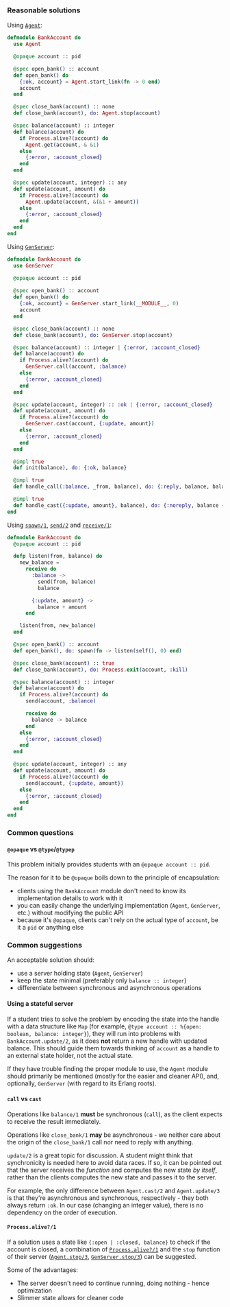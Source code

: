 ### Reasonable solutions

Using [`Agent`](https://hexdocs.pm/elixir/Agent.html):

```elixir
defmodule BankAccount do
  use Agent

  @opaque account :: pid

  @spec open_bank() :: account
  def open_bank() do
    {:ok, account} = Agent.start_link(fn -> 0 end)
    account
  end

  @spec close_bank(account) :: none
  def close_bank(account), do: Agent.stop(account)

  @spec balance(account) :: integer
  def balance(account) do
    if Process.alive?(account) do
      Agent.get(account, & &1)
    else
      {:error, :account_closed}
    end
  end

  @spec update(account, integer) :: any
  def update(account, amount) do
    if Process.alive?(account) do
      Agent.update(account, &(&1 + amount))
    else
      {:error, :account_closed}
    end
  end
end
```

Using [`GenServer`](https://hexdocs.pm/elixir/GenServer.html):

```elixir
defmodule BankAccount do
  use GenServer

  @opaque account :: pid
  
  @spec open_bank() :: account
  def open_bank() do
    {:ok, account} = GenServer.start_link(__MODULE__, 0)
    account
  end

  @spec close_bank(account) :: none
  def close_bank(account), do: GenServer.stop(account)

  @spec balance(account) :: integer | {:error, :account_closed}
  def balance(account) do
    if Process.alive?(account) do
      GenServer.call(account, :balance)
    else
      {:error, :account_closed}
    end
  end

  @spec update(account, integer) :: :ok | {:error, :account_closed}
  def update(account, amount) do
    if Process.alive?(account) do
      GenServer.cast(account, {:update, amount})
    else
      {:error, :account_closed}
    end
  end

  @impl true
  def init(balance), do: {:ok, balance}

  @impl true
  def handle_call(:balance, _from, balance), do: {:reply, balance, balance}

  @impl true
  def handle_cast({:update, amount}, balance), do: {:noreply, balance + amount}
end
```

Using [`spawn/1`](https://hexdocs.pm/elixir/Kernel.html#spawn/1),
[`send/2`](https://hexdocs.pm/elixir/Kernel.html#send/2) and
[`receive/1`](https://hexdocs.pm/elixir/Kernel.SpecialForms.html#receive/1):

```elixir
defmodule BankAccount do
  @opaque account :: pid

  defp listen(from, balance) do
    new_balance =
      receive do
        :balance ->
          send(from, balance)
          balance

        {:update, amount} ->
          balance + amount
      end

    listen(from, new_balance)
  end

  @spec open_bank() :: account
  def open_bank(), do: spawn(fn -> listen(self(), 0) end)

  @spec close_bank(account) :: true
  def close_bank(account), do: Process.exit(account, :kill)

  @spec balance(account) :: integer
  def balance(account) do
    if Process.alive?(account) do
      send(account, :balance)

      receive do
        balance -> balance
      end
    else
      {:error, :account_closed}
    end
  end

  @spec update(account, integer) :: any
  def update(account, amount) do
    if Process.alive?(account) do
      send(account, {:update, amount})
    else
      {:error, :account_closed}
    end
  end
end
```

### Common questions

#### `@opaque` vs `@type`/`@typep`

This problem initially provides students with an `@opaque account :: pid`.

The reason for it to be `@opaque` boils down to the principle of encapsulation:

- clients using the `BankAccount` module don't need to know its implementation details to work with it
- you can easily change the underlying implementation (`Agent`, `GenServer`, etc.) without modifying the public API
- because it's `@opaque`, clients can't rely on the actual type of `account`, be it a `pid` or anything else

### Common suggestions

An acceptable solution should:

- use a server holding state (`Agent`, `GenServer`)
- keep the state minimal (preferably only `balance :: integer`)
- differentiate between synchronous and asynchronous operations

#### Using a stateful server

If a student tries to solve the problem by encoding the state into the handle
with a data structure like `Map` (for example, `@type account :: %{open: boolean, balance: integer}`),
they will run into problems with `BankAccount.update/2`, as it does **not** return a new handle with updated balance.
This should guide them towards thinking of `account` as a handle to an external state holder, not the actual state.

If they have trouble finding the proper module to use, the `Agent` module should primarily be mentioned
(mostly for the easier and cleaner API), and, optionally, `GenServer` (with regard to its Erlang roots).

#### `call` vs `cast`

Operations like `balance/1` **must** be synchronous (`call`),
as the client expects to receive the result immediately.

Operations like `close_bank/1` **may** be asynchronous -
we neither care about the origin of the `close_bank/1` call nor need to reply with anything.

`update/2` is a great topic for discussion.
A student might think that synchronicity is needed here to avoid data races.
If so, it can be pointed out that the server receives the *function* and computes the new state *by itself*,
rather than the clients computes the new state and passes it to the server.

For example, the only difference between `Agent.cast/2` and `Agent.update/3` is
that they're asynchronous and synchronous, respectively - they both always return `:ok`.
In our case (changing an integer value), there is no dependency on the order of execution.

#### `Process.alive?/1`

If a solution uses a state like `{:open | :closed, balance}` to check if the account is closed,
a combination of [`Process.alive?/1`](https://hexdocs.pm/elixir/Process.html#alive?/1)
and the `stop` function of their server ([`Agent.stop/3`](https://hexdocs.pm/elixir/Agent.html#stop/3), [`GenServer.stop/3`](https://hexdocs.pm/elixir/GenServer.html#stop/3)) can be suggested.

Some of the advantages:

- The server doesn't need to continue running, doing nothing - hence optimization
- Slimmer state allows for cleaner code
